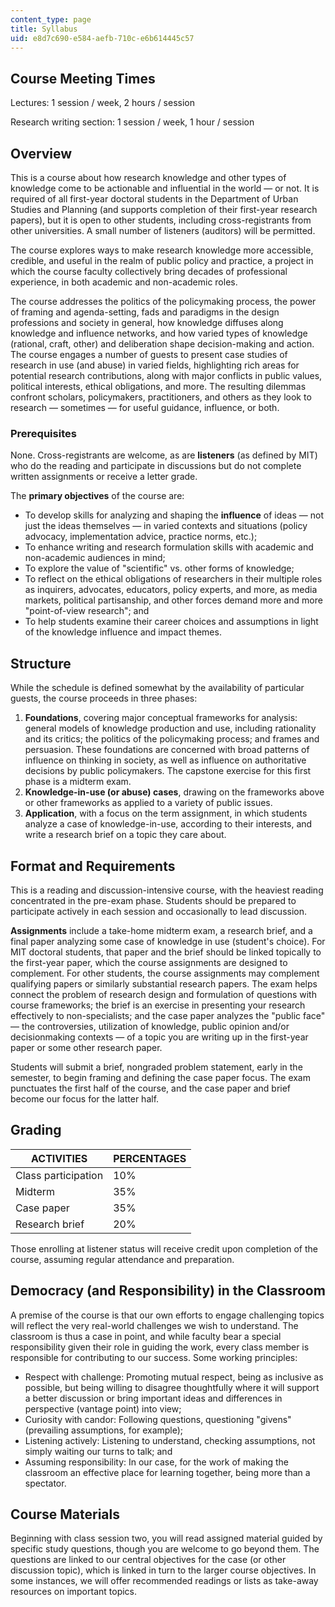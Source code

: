 ```yaml
---
content_type: page
title: Syllabus
uid: e8d7c690-e584-aefb-710c-e6b614445c57
---
```


Course Meeting Times
--------------------

Lectures: 1 session / week, 2 hours / session

Research writing section: 1 session / week, 1 hour / session

Overview
--------

This is a course about how research knowledge and other types of knowledge come to be actionable and influential in the world — or not. It is required of all first-year doctoral students in the Department of Urban Studies and Planning (and supports completion of their first-year research papers), but it is open to other students, including cross-registrants from other universities. A small number of listeners (auditors) will be permitted.

The course explores ways to make research knowledge more accessible, credible, and useful in the realm of public policy and practice, a project in which the course faculty collectively bring decades of professional experience, in both academic and non-academic roles.

The course addresses the politics of the policymaking process, the power of framing and agenda-setting, fads and paradigms in the design professions and society in general, how knowledge diffuses along knowledge and influence networks, and how varied types of knowledge (rational, craft, other) and deliberation shape decision-making and action. The course engages a number of guests to present case studies of research in use (and abuse) in varied fields, highlighting rich areas for potential research contributions, along with major conflicts in public values, political interests, ethical obligations, and more. The resulting dilemmas confront scholars, policymakers, practitioners, and others as they look to research — sometimes — for useful guidance, influence, or both.

### Prerequisites

None. Cross-registrants are welcome, as are **listeners** (as defined by MIT) who do the reading and participate in discussions but do not complete written assignments or receive a letter grade.

The **primary objectives** of the course are:

*   To develop skills for analyzing and shaping the **influence** of ideas — not just the ideas themselves — in varied contexts and situations (policy advocacy, implementation advice, practice norms, etc.);
*   To enhance writing and research formulation skills with academic and non-academic audiences in mind;
*   To explore the value of "scientific" vs. other forms of knowledge;
*   To reflect on the ethical obligations of researchers in their multiple roles as inquirers, advocates, educators, policy experts, and more, as media markets, political partisanship, and other forces demand more and more "point-of-view research"; and
*   To help students examine their career choices and assumptions in light of the knowledge influence and impact themes.

Structure
---------

While the schedule is defined somewhat by the availability of particular guests, the course proceeds in three phases:

1.  **Foundations**, covering major conceptual frameworks for analysis: general models of knowledge production and use, including rationality and its critics; the politics of the policymaking process; and frames and persuasion. These foundations are concerned with broad patterns of influence on thinking in society, as well as influence on authoritative decisions by public policymakers. The capstone exercise for this first phase is a midterm exam.
2.  **Knowledge-in-use (or abuse) cases**, drawing on the frameworks above or other frameworks as applied to a variety of public issues.
3.  **Application**, with a focus on the term assignment, in which students analyze a case of knowledge-in-use, according to their interests, and write a research brief on a topic they care about.

Format and Requirements
-----------------------

This is a reading and discussion-intensive course, with the heaviest reading concentrated in the pre-exam phase. Students should be prepared to participate actively in each session and occasionally to lead discussion.

**Assignments** include a take-home midterm exam, a research brief, and a final paper analyzing some case of knowledge in use (student's choice). For MIT doctoral students, that paper and the brief should be linked topically to the first-year paper, which the course assignments are designed to complement. For other students, the course assignments may complement qualifying papers or similarly substantial research papers. The exam helps connect the problem of research design and formulation of questions with course frameworks; the brief is an exercise in presenting your research effectively to non-specialists; and the case paper analyzes the "public face" — the controversies, utilization of knowledge, public opinion and/or decisionmaking contexts — of a topic you are writing up in the first-year paper or some other research paper.

Students will submit a brief, nongraded problem statement, early in the semester, to begin framing and defining the case paper focus. The exam punctuates the first half of the course, and the case paper and brief become our focus for the latter half.

Grading
-------

| ACTIVITIES | PERCENTAGES |
| --- | --- |
| Class participation | 10% |
| Midterm | 35% |
| Case paper | 35% |
| Research brief | 20% 

Those enrolling at listener status will receive credit upon completion of the course, assuming regular attendance and preparation.

Democracy (and Responsibility) in the Classroom
-----------------------------------------------

A premise of the course is that our own efforts to engage challenging topics will reflect the very real-world challenges we wish to understand. The classroom is thus a case in point, and while faculty bear a special responsibility given their role in guiding the work, every class member is responsible for contributing to our success. Some working principles:

*   Respect with challenge: Promoting mutual respect, being as inclusive as possible, but being willing to disagree thoughtfully where it will support a better discussion or bring important ideas and differences in perspective (vantage point) into view;
*   Curiosity with candor: Following questions, questioning "givens" (prevailing assumptions, for example);
*   Listening actively: Listening to understand, checking assumptions, not simply waiting our turns to talk; and
*   Assuming responsibility: In our case, for the work of making the classroom an effective place for learning together, being more than a spectator.

Course Materials
----------------

Beginning with class session two, you will read assigned material guided by specific study questions, though you are welcome to go beyond them. The questions are linked to our central objectives for the case (or other discussion topic), which is linked in turn to the larger course objectives. In some instances, we will offer recommended readings or lists as take-away resources on important topics.